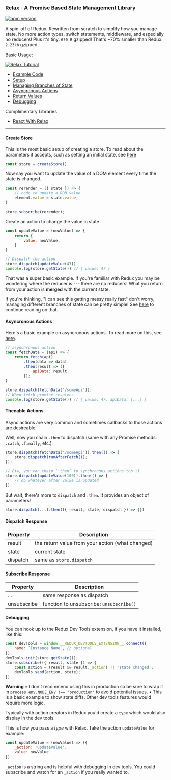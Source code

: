 ### Relax - A Promise Based State Management Library

[![npm version](https://badge.fury.io/js/%40relax-js%2Frelax.svg)](https://badge.fury.io/js/%40relax-js%2Frelax)

A spin-off of Redux. Rewritten from scratch to simplify how you manage state. No more action types, switch statements, middleware, and especially no reducers! Plus it's tiny: `650 B` gzipped! That's ~70% smaller than Redux: `2.23kb` gzipped.

Basic Usage:

[![Relax Tutorial](https://i.ibb.co/pjnfM3j/relax-play.png)](https://youtu.be/GLzRHx0DAX0 "Relax Counter Tutorial")

- [Example Code](https://github.com/relax-js/relax/tree/master/examples)
- [Setup](#create-store)
- [Managing Branches of State](https://github.com/relax-js/relax/tree/master/examples/branches)
- [Asyncronous Actions](#asyncronous-actions)
- [Return Values](#dispatch-response)
- [Debugging](#debugging)

Complimentary Libraries
- [React With Relax](https://github.com/relax-js/react-relax)

---
#### Create Store
This is the most basic setup of creating a store. To read about the parameters it accepts, such as setting an initial state, see [here](https://github.com/relax-js/relax/tree/master/examples/createStore)
```js
const store = createStore();
```

Now say you want to update the value of a DOM element every time the state is changed.
```js
const rerender = ({ state }) => {
    // code to update a DOM value
    element.value = state.value;
}

store.subscribe(rerender);
```

Create an action to change the value in state
```js
const updateValue = (newValue) => {
    return {
        value: newValue,
    }
}

// Dispatch the action
store.dispatch(updateValue(47))
console.log(store.getState()) // { value: 47 }
```
That was a super basic example. If you're familiar with Redux you may be wondering where the reducer is --- there are no reducers! What you return from your action is **merged** with the current state.

If you're thinking, "I can see this getting messy really fast" don't worry, managing different branches of state can be pretty simple! See [here](https://github.com/relax-js/relax/tree/master/examples/branches) to continue reading on that.

#### Asyncronous Actions
Here's a basic example on asyncronous actions. To read more on this, see [here](https://github.com/relax-js/relax/tree/master/examples/async).
```js
// asynchronous action
const fetchData = (api) => {
    return fetch(api)
        .then(data => data)
        .then(result => ({
            apiData: result,
        });
}

store.dispatch(fetchData('/someApi'));
// When fetch promise resolves
console.log(store.getState()) // { value: 47, apiData: {...} }
```

#### Thenable Actions
Async actions are very common and sometimes callbacks to those actions are desireable.

Well, now you chain `.then` to dispatch (same with any Promise methods: `.catch`, `.finally`, etc.)
```js
store.dispatch(fetchData('/someApi')).then(() => {
    store.dispatch(runAfterFetch());
});

// Btw, you can chain `.then` to synchronous actions too :)
store.dispatch(updateValue(100)).then(() => {
    // do whatever after value is updated
});
```

But wait, there's more to `dispatch` and `.then`. It provides an object of parameters!
```js
store.dispatch(...).then(({ result, state, dispatch }) => {})
```

#### Dispatch Response
Property | Description
---|---
result | the return value from your action (what changed)
state | current state
dispatch | same as `store.dispatch`

#### Subscribe Response
Property | Description
---|---
... | same response as dispatch
unsubscribe | function to unsubscribe: `unsubscribe()`

#### Debugging
You can hook up to the Redux Dev Tools extension, if you have it installed, like this:
```js
const devTools = window.__REDUX_DEVTOOLS_EXTENSION__.connect({
    name: `Instance Name`, // optional
});
devTools.init(store.getState());
store.subscribe(({ result, state }) => {
    const action = (result && result._action) || 'state changed';
    devTools.send(action, state);
});
```
**Warning**
• I don't recommend using this in production so be sure to wrap it in `process.env.NODE_ENV !== 'production'` to avoid potential issues.
• This is a basic example to show state diffs. Other dev tools features would require more logic.

Typically with action creators in Redux you'd create a `type` which would also display in the dev tools.

This is how you pass a *type* with Relax. Take the action `updateValue` for example:
```js
const updateValue = (newValue) => ({
    _action: 'updateValue',
    value: newValue
});
```
`_action` is a string and is helpful with debugging in dev tools. You could subscribe and watch for an `_action` if you really wanted to.
